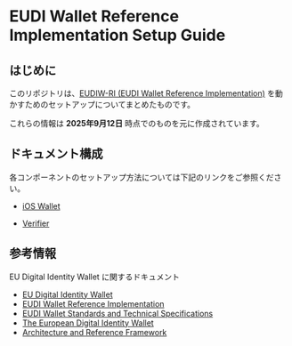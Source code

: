 # EUDI Wallet Reference Implementation Setup Guide

## はじめに

このリポジトリは、[EUDIW-RI (EUDI Wallet Reference Implementation)](https://github.com/eu-digital-identity-wallet/.github/blob/main/profile/reference-implementation.md) を動かすためのセットアップについてまとめたものです。

これらの情報は **2025年9月12日** 時点でのものを元に作成されています。

## ドキュメント構成

各コンポーネントのセットアップ方法については下記のリンクをご参照ください。

- [iOS Wallet](./docs/setup-ios-wallet.md)
<!-- - [Issuer](./docs/setup-issuer.md) -->
- [Verifier](./docs/setup-verifier.md)

## 参考情報

EU Digital Identity Wallet に関するドキュメント

- [EU Digital Identity Wallet](https://github.com/eu-digital-identity-wallet/.github/blob/main/profile/README.md)
- [EUDI Wallet Reference Implementation](https://github.com/eu-digital-identity-wallet/.github/blob/main/profile/reference-implementation.md)
- [EUDI Wallet Standards and Technical Specifications](https://github.com/eu-digital-identity-wallet/eudi-doc-standards-and-technical-specifications/blob/main/README.md)
- [The European Digital Identity Wallet](https://github.com/eu-digital-identity-wallet/eudi-doc-architecture-and-reference-framework/blob/main/README.md)
- [Architecture and Reference Framework](https://github.com/eu-digital-identity-wallet/eudi-doc-architecture-and-reference-framework/blob/main/docs/architecture-and-reference-framework-main.md)
